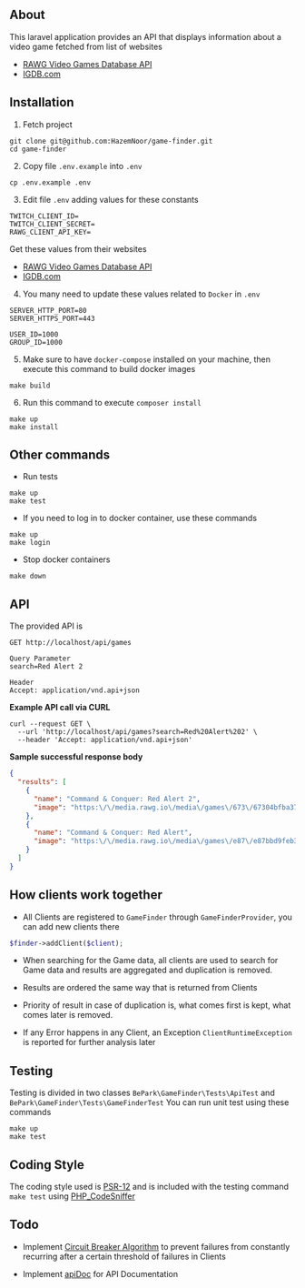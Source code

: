## About

This laravel application provides an API that displays information about a video game fetched from list of websites

- [RAWG Video Games Database API](https://api.rawg.io/docs/)
- [IGDB.com](https://api-docs.igdb.com/ )

## Installation
1. Fetch project

```shell
git clone git@github.com:HazemNoor/game-finder.git
cd game-finder
```

2. Copy file `.env.example` into `.env`

```shell
cp .env.example .env
```

3. Edit file `.env` adding values for these constants

```text
TWITCH_CLIENT_ID=
TWITCH_CLIENT_SECRET=
RAWG_CLIENT_API_KEY=
```

Get these values from their websites
- [RAWG Video Games Database API](https://api.rawg.io/docs/)
- [IGDB.com](https://api-docs.igdb.com/ )

4. You many need to update these values related to `Docker` in `.env`

```text
SERVER_HTTP_PORT=80
SERVER_HTTPS_PORT=443

USER_ID=1000
GROUP_ID=1000
```

5. Make sure to have `docker-compose` installed on your machine, then execute this command to build docker images

```shell
make build
```

6. Run this command to execute `composer install`

```shell
make up
make install
```

## Other commands

- Run tests

```shell
make up
make test
```

- If you need to log in to docker container, use these commands

```shell
make up
make login
```

- Stop docker containers

```shell
make down
```

## API

The provided API is
```
GET http://localhost/api/games

Query Parameter
search=Red Alert 2

Header
Accept: application/vnd.api+json
```

**Example API call via CURL**

```shell
curl --request GET \
  --url 'http://localhost/api/games?search=Red%20Alert%202' \
  --header 'Accept: application/vnd.api+json'
```

**Sample successful response body**

```json
{
  "results": [
    {
      "name": "Command & Conquer: Red Alert 2",
      "image": "https:\/\/media.rawg.io\/media\/games\/673\/67304bfba37b6a18c50a60ab6ba6cebd.jpg"
    },
    {
      "name": "Command & Conquer: Red Alert",
      "image": "https:\/\/media.rawg.io\/media\/games\/e87\/e87bbd9feb37b226b1b6a4f11e9492a0.jpg"
    }
  ]
}
```

## How clients work together
- All Clients are registered to `GameFinder` through `GameFinderProvider`, you can add new clients there
```php
$finder->addClient($client);
```

- When searching for the Game data, all clients are used to search for Game data and results are aggregated and duplication is removed.

- Results are ordered the same way that is returned from Clients

- Priority of result in case of duplication is, what comes first is kept, what comes later is removed.

- If any Error happens in any Client, an Exception `ClientRuntimeException` is reported for further analysis later

## Testing
Testing is divided in two classes `BePark\GameFinder\Tests\ApiTest` and `BePark\GameFinder\Tests\GameFinderTest`
You can run unit test using these commands
```shell
make up
make test
```

## Coding Style
The coding style used is [PSR-12](https://www.php-fig.org/psr/psr-12/) and is included with the testing command `make test` using [PHP_CodeSniffer](https://github.com/squizlabs/PHP_CodeSniffer)

## Todo

- Implement [Circuit Breaker Algorithm](https://martinfowler.com/bliki/CircuitBreaker.html) to prevent failures from constantly recurring after a certain threshold of failures in Clients

- Implement [apiDoc](https://apidocjs.com/) for API Documentation
